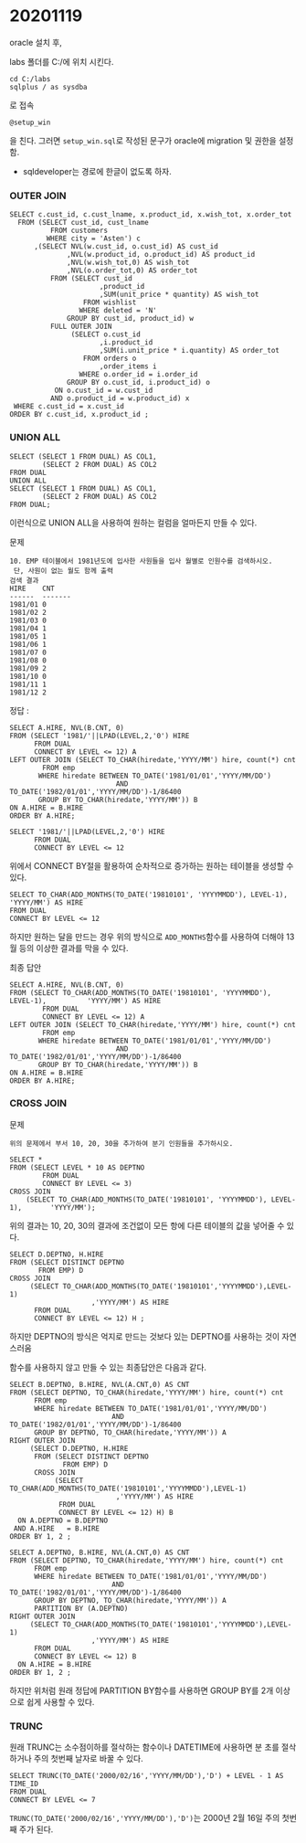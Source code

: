# 20201119

oracle 설치 후,

labs 폴더를 C:/에 위치 시킨다. 

```
cd C:/labs
sqlplus / as sysdba
```

로 접속

```mysql
@setup_win
```

을 친다. 그러면 `setup_win.sql`로 작성된 문구가 oracle에 migration 및 권한을 설정함.

- sqldeveloper는 경로에 한글이 없도록 하자.



### OUTER JOIN

```MYsql
SELECT c.cust_id, c.cust_lname, x.product_id, x.wish_tot, x.order_tot
  FROM (SELECT cust_id, cust_lname
          FROM customers
         WHERE city = 'Asten') c
      ,(SELECT NVL(w.cust_id, o.cust_id) AS cust_id
              ,NVL(w.product_id, o.product_id) AS product_id
              ,NVL(w.wish_tot,0) AS wish_tot
              ,NVL(o.order_tot,0) AS order_tot
          FROM (SELECT cust_id
                      ,product_id
                      ,SUM(unit_price * quantity) AS wish_tot
                  FROM wishlist
                 WHERE deleted = 'N'
              GROUP BY cust_id, product_id) w
          FULL OUTER JOIN
               (SELECT o.cust_id
                      ,i.product_id
                      ,SUM(i.unit_price * i.quantity) AS order_tot
                  FROM orders o
                      ,order_items i
                 WHERE o.order_id = i.order_id
              GROUP BY o.cust_id, i.product_id) o
           ON o.cust_id = w.cust_id
          AND o.product_id = w.product_id) x
 WHERE c.cust_id = x.cust_id
ORDER BY c.cust_id, x.product_id ; 
```



### UNION ALL

```MYsql
SELECT (SELECT 1 FROM DUAL) AS COL1,
        (SELECT 2 FROM DUAL) AS COL2
FROM DUAL
UNION ALL
SELECT (SELECT 1 FROM DUAL) AS COL1,
        (SELECT 2 FROM DUAL) AS COL2
FROM DUAL;
```

이런식으로 UNION ALL을 사용하여 원하는 컬럼을 얼마든지 만들 수 있다.

문제

```MYSQL
10. EMP 테이블에서 1981년도에 입사한 사원들을 입사 월별로 인원수를 검색하시오.
 단, 사원이 없는 월도 함께 출력
검색 결과
HIRE    CNT
------  -------
1981/01 0
1981/02 2
1981/03 0
1981/04 1
1981/05 1
1981/06 1
1981/07 0
1981/08 0
1981/09 2
1981/10 0
1981/11 1
1981/12 2 
```

정답 : 

```MYsql
SELECT A.HIRE, NVL(B.CNT, 0)
FROM (SELECT '1981/'||LPAD(LEVEL,2,'0') HIRE
      FROM DUAL
      CONNECT BY LEVEL <= 12) A
LEFT OUTER JOIN (SELECT TO_CHAR(hiredate,'YYYY/MM') hire, count(*) cnt
        FROM emp
       WHERE hiredate BETWEEN TO_DATE('1981/01/01','YYYY/MM/DD')
                          AND TO_DATE('1982/01/01','YYYY/MM/DD')-1/86400
       GROUP BY TO_CHAR(hiredate,'YYYY/MM')) B
ON A.HIRE = B.HIRE
ORDER BY A.HIRE;
```

```MYSQL
SELECT '1981/'||LPAD(LEVEL,2,'0') HIRE
      FROM DUAL
      CONNECT BY LEVEL <= 12
```

위에서 CONNECT BY절을 활용하여 순차적으로 증가하는 원하는 테이블을 생성할 수 있다.

```mysql
SELECT TO_CHAR(ADD_MONTHS(TO_DATE('19810101', 'YYYYMMDD'), LEVEL-1), 'YYYY/MM') AS HIRE
FROM DUAL
CONNECT BY LEVEL <= 12
```

하지만 원하는 달을 만드는 경우 위의 방식으로 `ADD_MONTHS`함수를 사용하여 더해야 13월 등의 이상한 결과를 막을 수 있다.

최종 답안

```MYSQL
SELECT A.HIRE, NVL(B.CNT, 0)
FROM (SELECT TO_CHAR(ADD_MONTHS(TO_DATE('19810101', 'YYYYMMDD'), LEVEL-1), 			'YYYY/MM') AS HIRE
		FROM DUAL
		CONNECT BY LEVEL <= 12) A
LEFT OUTER JOIN (SELECT TO_CHAR(hiredate,'YYYY/MM') hire, count(*) cnt
        FROM emp
       WHERE hiredate BETWEEN TO_DATE('1981/01/01','YYYY/MM/DD')
                          AND TO_DATE('1982/01/01','YYYY/MM/DD')-1/86400
       GROUP BY TO_CHAR(hiredate,'YYYY/MM')) B
ON A.HIRE = B.HIRE
ORDER BY A.HIRE;
```



### CROSS JOIN

문제 

```
위의 문제에서 부서 10, 20, 30을 추가하여 분기 인원들을 추가하시오.
```



```mysql
SELECT *
FROM (SELECT LEVEL * 10 AS DEPTNO
        FROM DUAL
        CONNECT BY LEVEL <= 3)
CROSS JOIN 
	(SELECT TO_CHAR(ADD_MONTHS(TO_DATE('19810101', 'YYYYMMDD'), LEVEL-1), 		'YYYY/MM');
```

위의 결과는 10, 20, 30의 결과에 조건없이 모든 항에 다른 테이블의 값을 넣어줄 수 있다.

```mysql
SELECT D.DEPTNO, H.HIRE 
FROM (SELECT DISTINCT DEPTNO  
       FROM EMP) D 
CROSS JOIN 
     (SELECT TO_CHAR(ADD_MONTHS(TO_DATE('19810101','YYYYMMDD'),LEVEL-1)
                    ,'YYYY/MM') AS HIRE
      FROM DUAL 
      CONNECT BY LEVEL <= 12) H ;
```

하지만 DEPTNO의 방식은 억지로 만드는 것보다 있는 DEPTNO를 사용하는 것이 자연스러움

함수를 사용하지 않고 만들 수 있는 최종답안은 다음과 같다.

```mysql
SELECT B.DEPTNO, B.HIRE, NVL(A.CNT,0) AS CNT 
FROM (SELECT DEPTNO, TO_CHAR(hiredate,'YYYY/MM') hire, count(*) cnt
      FROM emp
      WHERE hiredate BETWEEN TO_DATE('1981/01/01','YYYY/MM/DD')
                         AND TO_DATE('1982/01/01','YYYY/MM/DD')-1/86400
      GROUP BY DEPTNO, TO_CHAR(hiredate,'YYYY/MM')) A 
RIGHT OUTER JOIN 
     (SELECT D.DEPTNO, H.HIRE 
      FROM (SELECT DISTINCT DEPTNO  
             FROM EMP) D 
      CROSS JOIN 
           (SELECT TO_CHAR(ADD_MONTHS(TO_DATE('19810101','YYYYMMDD'),LEVEL-1)
                          ,'YYYY/MM') AS HIRE
            FROM DUAL 
            CONNECT BY LEVEL <= 12) H) B 
  ON A.DEPTNO = B.DEPTNO 
 AND A.HIRE   = B.HIRE
ORDER BY 1, 2 ; 
```

```mysql
SELECT A.DEPTNO, B.HIRE, NVL(A.CNT,0) AS CNT 
FROM (SELECT DEPTNO, TO_CHAR(hiredate,'YYYY/MM') hire, count(*) cnt
      FROM emp
      WHERE hiredate BETWEEN TO_DATE('1981/01/01','YYYY/MM/DD')
                         AND TO_DATE('1982/01/01','YYYY/MM/DD')-1/86400
      GROUP BY DEPTNO, TO_CHAR(hiredate,'YYYY/MM')) A 
	  PARTITION BY (A.DEPTNO) 
RIGHT OUTER JOIN 
     (SELECT TO_CHAR(ADD_MONTHS(TO_DATE('19810101','YYYYMMDD'),LEVEL-1)
                    ,'YYYY/MM') AS HIRE
      FROM DUAL 
      CONNECT BY LEVEL <= 12) B 
  ON A.HIRE = B.HIRE 
ORDER BY 1, 2 ; 
```

하지만 위처럼 원래 정답에 PARTITION BY함수를 사용하면 GROUP BY를 2개 이상으로 쉽게 사용할 수 있다.



### TRUNC

원래 TRUNC는 소수점이하를 절삭하는 함수이나 DATETIME에 사용하면 분 초를 절삭하거나 주의 첫번째 날자로 바꿀 수 있다.

```mysql
SELECT TRUNC(TO_DATE('2000/02/16','YYYY/MM/DD'),'D') + LEVEL - 1 AS TIME_ID
FROM DUAL
CONNECT BY LEVEL <= 7
```

`TRUNC(TO_DATE('2000/02/16','YYYY/MM/DD'),'D')`는 2000년 2월 16일 주의 첫번째 주가 된다.